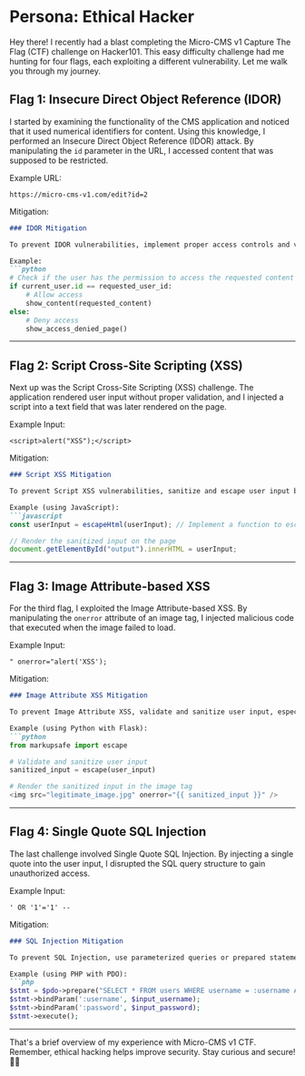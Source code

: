 # Persona: Ethical Hacker

Hey there! I recently had a blast completing the Micro-CMS v1 Capture The Flag (CTF) challenge on Hacker101. This easy difficulty challenge had me hunting for four flags, each exploiting a different vulnerability. Let me walk you through my journey.

## Flag 1: Insecure Direct Object Reference (IDOR)

I started by examining the functionality of the CMS application and noticed that it used numerical identifiers for content. Using this knowledge, I performed an Insecure Direct Object Reference (IDOR) attack. By manipulating the `id` parameter in the URL, I accessed content that was supposed to be restricted.

Example URL:
```plaintext
https://micro-cms-v1.com/edit?id=2
```

Mitigation:
```markdown
### IDOR Mitigation

To prevent IDOR vulnerabilities, implement proper access controls and validate user input. Additionally, consider using session tokens and enforcing strong authentication mechanisms.

Example:
```python
# Check if the user has the permission to access the requested content
if current_user.id == requested_user_id:
    # Allow access
    show_content(requested_content)
else:
    # Deny access
    show_access_denied_page()
```

---

## Flag 2: Script Cross-Site Scripting (XSS)

Next up was the Script Cross-Site Scripting (XSS) challenge. The application rendered user input without proper validation, and I injected a script into a text field that was later rendered on the page.

Example Input:
```plaintext
<script>alert("XSS");</script>
```

Mitigation:
```markdown
### Script XSS Mitigation

To prevent Script XSS vulnerabilities, sanitize and escape user input before rendering it on the page. Implement Content Security Policy (CSP) headers to restrict the execution of scripts.

Example (using JavaScript):
```javascript
const userInput = escapeHtml(userInput); // Implement a function to escape HTML characters

// Render the sanitized input on the page
document.getElementById("output").innerHTML = userInput;
```

---

## Flag 3: Image Attribute-based XSS

For the third flag, I exploited the Image Attribute-based XSS. By manipulating the `onerror` attribute of an image tag, I injected malicious code that executed when the image failed to load.

Example Input:
```plaintext
" onerror="alert('XSS');
```

Mitigation:
```markdown
### Image Attribute XSS Mitigation

To prevent Image Attribute XSS, validate and sanitize user input, especially when used in HTML attributes. Implement CSP headers to control allowed sources.

Example (using Python with Flask):
```python
from markupsafe import escape

# Validate and sanitize user input
sanitized_input = escape(user_input)

# Render the sanitized input in the image tag
<img src="legitimate_image.jpg" onerror="{{ sanitized_input }}" />
```

---

## Flag 4: Single Quote SQL Injection

The last challenge involved Single Quote SQL Injection. By injecting a single quote into the user input, I disrupted the SQL query structure to gain unauthorized access.

Example Input:
```plaintext
' OR '1'='1' --
```

Mitigation:
```markdown
### SQL Injection Mitigation

To prevent SQL Injection, use parameterized queries or prepared statements to treat user input as data, not executable code. Validate and sanitize user input to ensure it adheres to expected formats.

Example (using PHP with PDO):
```php
$stmt = $pdo->prepare("SELECT * FROM users WHERE username = :username AND password = :password");
$stmt->bindParam(':username', $input_username);
$stmt->bindParam(':password', $input_password);
$stmt->execute();
```

---

That's a brief overview of my experience with Micro-CMS v1 CTF. Remember, ethical hacking helps improve security. Stay curious and secure! 🚀✨
